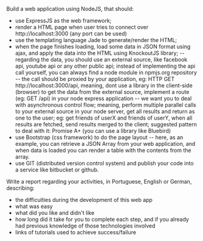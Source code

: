Build a web application using NodeJS, that should:
- use ExpressJS as the web framework;
- render a HTML page when user tries to connect over http://localhost:3000 (any port can be used)
- use the templating language Jade to generate/render the HTML;
- when the page finishes loading, load some data in JSON format using ajax, and apply the data into the HTML using KnockoutJS library;
-- regarding the data, you should use an external source, like facebook api, youtube api or any other public api; instead of implementing the api call yourself, you can always find a node module in npmjs.org repository
-- the call should be proxied by your application, eg: HTTP GET http://localhost:3000/api, meaning, dont use a library in the client-side (browser) to get the data from the external source, implement a route (eg: GET /api) in your node express application
-- we want you to deal with asynchronous control flow; meaning, perform multiple parallel calls to your external source in your node server, get all results and return as one to the user; eg: get friends of userX and friends of userY, when all results are fetched, send results merged to the client; suggested pattern to deal with it: Promise A+ (you can use a library like Bluebird)
- use Bootstrap (css framework) to do the page layout
-- here, as an example, you can retrieve a JSON Array from your web application, and when data is loaded you can render a table with the contents from the array.
- use GIT (distributed version control system) and publish your code into a service like bitbucket or github.


Write a report regarding your activities, in Portuguese, English or German, describing:
- the difficulties during the development of this web app
- what was easy
- what did you like and didn't like
- how long did it take for you to complete each step, and if you already had previous knowledge of those technologies involved
- links of tutorials used to achieve success/failure
